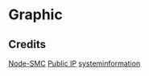 # Graphic


## Credits
[Node-SMC](https://github.com/mmarcon/node-smc)
[Public IP](https://github.com/sindresorhus/public-ip)
[systeminformation](https://github.com/sebhildebrandt/systeminformation)
